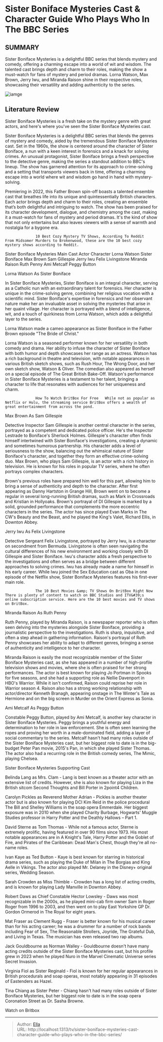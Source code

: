 # Sister Boniface Mysteries Cast &amp; Character Guide Who Plays Who In The BBC Series


## SUMMARY 



  Sister Boniface Mysteries is a delightful BBC series that blends mystery and comedy, offering a charming escape into a world of wit and wisdom.   The talented cast brings depth and charm to their roles, making the show a must-watch for fans of mystery and period dramas.   Lorna Watson, Max Brown, Jerry Iwu, and Miranda Raison shine in their respective roles, showcasing their versatility and adding authenticity to the series.  

![iamge](https://static1.srcdn.com/wordpress/wp-content/uploads/2024/01/the-cast-of-sister-boniface-mysteries-standing-in-an-english-country-street.jpg)

## Literature Review
Sister Boniface Mysteries is a fresh take on the mystery genre with great actors, and here&#39;s where you&#39;ve seen the Sister Boniface Mysteries cast.




Sister Boniface Mysteries is a delightful BBC series that blends the genres of mystery and comedy, aided by the tremendous Sister Boniface Mysteries cast. Set in the 1960s, the show is centered around the character of Sister Boniface, a nun with a keen interest in forensics and a knack for solving crimes. An unusual protagonist, Sister Boniface brings a fresh perspective to the detective genre, making the series a standout addition to BBC&#39;s lineup. The show has garnered attention for its approach to crime-solving and a setting that transports viewers back in time, offering a charming escape into a world where wit and wisdom go hand in hand with mystery-solving.




Premiering in 2022, this Father Brown spin-off boasts a talented ensemble cast that breathes life into its unique and quintessentially British characters. Each actor brings depth and charm to their roles, creating an ensemble that’s both delightful and intriguing to watch. The show has been praised for its character development, dialogue, and chemistry among the cast, making it a must-watch for fans of mystery and period dramas. It&#39;s the kind of show that not only entertains but also leaves viewers with a sense of warmth and nostalgia for a bygone era.


 

                  10 Best Cozy Mystery TV Shows, According To Reddit   From Midsomer Murders to Brokenwood, these are the 10 best cozy mystery shows according to Reddit.     




 Sister Boniface Mysteries Main Cast   Actor  Character   Lorna Watson  Sister Boniface   Max Brown  Sam Gillespie   Jerry Iwu  Felix Livingstone   Miranda Raison  Ruth Penny   Ami Metcalf  Peggy Button   




 Lorna Watson As Sister Boniface 
         

In Sister Boniface Mysteries, Sister Boniface is an integral character, serving as a Catholic nun with an extraordinary talent for forensics. Her character is unique in the crime-solving genre, combining her religious vocation with a scientific mind. Sister Boniface&#39;s expertise in forensics and her observant nature make her an invaluable asset in solving the mysteries that arise in her quaint village. Her character is portrayed with a blend of intelligence, wit, and a touch of quirkiness from Lorna Watson, which adds a delightful layer to the series.






Lorna Watson made a cameo appearance as Sister Boniface in the Father Brown episode &#34;The Bride of Christ.&#34;




Lorna Watson is a seasoned performer known for her versatility in both comedy and drama. Her ability to infuse the character of Sister Boniface with both humor and depth showcases her range as an actress. Watson has a rich background in theatre and television, with notable appearances in various British sketch shows, such as Rush Hour, The Wrong Door, and her own sketch show, Watson &amp; Oliver. The comedian also appeared as herself on a special episode of The Great British Bake-Off. Watson&#39;s performance in Sister Boniface Mysteries is a testament to her talent, bringing a character to life that resonates with audiences for her uniqueness and charm.

                  How To Watch BritBox For Free   While not as popular as Netflix or Hulu, the streaming service BritBox offers a wealth of great entertainment from across the pond.     






 Max Brown As Sam Gillespie 
          

Detective Inspector Sam Gillespie is another central character in the series, portrayed as a competent and dedicated police officer. He&#39;s the Inspector Lestrade to Boniface&#39;s Sherlock Holmes. Gillespie&#39;s character often finds himself intertwined with Sister Boniface&#39;s investigations, creating a dynamic and sometimes humorous partnership. His character adds a level of seriousness to the show, balancing out the whimsical nature of Sister Boniface&#39;s character, and together they form an effective crime-solving duo. Max Brown, who plays Sam Gillespie, is an actor with a rich history in television. He is known for his roles in popular TV series, where he often portrays complex characters.

Brown&#39;s previous roles have prepared him well for this part, allowing him to bring a sense of authenticity and depth to the character. After first appearing as Danny Hartston in Grange Hill, Brown went on to become a regular in several long-running British dramas, such as Mark in Crossroads and Kristian in Hollyoaks. Brown&#39;s portrayal of DI Gillespie is marked by a solid, grounded performance that complements the more eccentric characters in the series. The actor has since played Evan Marks in The CW&#39;s Beauty and the Beast, and he played the King&#39;s Valet, Richard Ellis, in Downton Abbey.






 Jerry Iwu As Felix Livingstone 
          

Detective Sergeant Felix Livingstone, portrayed by Jerry Iwu, is a character on secondment from Bermuda. Livingstone is often seen navigating the cultural differences of his new environment and working closely with DI Gillespie and Sister Boniface. Iwu&#39;s character adds a fresh perspective to the investigations and often serves as a bridge between different approaches to solving crimes. Iwu has already made a name for himself in his early career. While Iwu joined the Sex Education cast as Oba in one episode of the Netflix show, Sister Boniface Mysteries features his first-ever main role.

                  The 10 Best Movies &amp; TV Shows On BritBox Right Now   There is plenty of content to watch on BBC Studios and ITV&#39;s online subscription service. Here are the 10 best movies and TV shows on BritBox.    






 Miranda Raison As Ruth Penny 
          

Ruth Penny, played by Miranda Raison, is a newspaper reporter who is often seen delving into the mysteries alongside Sister Boniface, providing a journalistic perspective to the investigations. Ruth is sharp, inquisitive, and often a step ahead in gathering information. Raison&#39;s portrayal of Ruth Penny showcases her ability to adapt to different genres, bringing a sense of authenticity and intelligence to her character.

Miranda Raison is easily the most recognizable member of the Sister Boniface Mysteries cast, as she has appeared in a number of high-profile television shows and movies, where she is often praised for her strong performances. The actor is best known for playing Jo Portman in Spooks for five seasons, and she had a supporting role as Nellie Davenport in HBO&#39;s Warrior. While it isn&#39;t confirmed, Raison could reprise her role in Warrior season 4. Raison also has a strong working relationship with actor/director Kenneth Branagh, appearing onstage in The Winter&#39;s Tale as Hermione and on the big screen in Murder on the Orient Express as Sonia.






 Ami Metcalf As Peggy Button 
          

Constable Peggy Button, played by Ami Metcalf, is another key character in Sister Boniface Mysteries. Peggy brings a youthful energy and determination to her role in law enforcement. She is often seen learning the ropes and proving her worth in a male-dominated field, adding a layer of social commentary to the series. Metcalf hasn&#39;t had many roles outside of the Sister Boniface Mysteries cast, but her biggest role to date is in the big-budget Peter Pan movie, 2015&#39;s Pan, in which she played Sister Thomas. The actor also had a recurring role in the British comedy series, The Mimic, playing Chelsea.



 Sister Boniface Mysteries Supporting Cast 
          




Belinda Lang as Mrs. Clam - Lang is best known as a theater actor with an extensive list of credits. However, she is also known for playing Liza in the British sitcom Second Thoughts and Bill Porter in 2point4 Children.

Carolyn Pickles as Reverend Mother Adrian - Pickles is another theater actor but is also known for playing DCI Kim Reid in the police procedural The Bill and Shelley Williams in the soap opera Emmerdale. Her biggest exposure was in 2010 when she played Charity Burbage, Hogwarts&#39; Muggle Studies professor in Harry Potter and the Deathly Hallows – Part 1.

David Sterne as Tom Thomas - While not a famous actor, Sterne is extremely prolific, having featured in over 90 films since 1973. His most notable appearances are in A Knight&#39;s Tale, Harry Potter and the Goblet of Fire, and Pirates of the Caribbean: Dead Man&#39;s Chest, though they&#39;re all no-name roles.

Ivan Kaye as Ted Button - Kaye is best known for starring in historical drama series, such as playing the Duke of Milan in The Borgias and King Aelle in Vikings. The actor also played Mr. Delaney in the Disney&#43; original series, Wedding Season.




Sarah Crowden as Miss Thimble - Crowden has a long list of acting credits, and is known for playing Lady Manville in Downton Abbey.

Robert Daws as Chief Constable Hector Lowsley - Daws was most recognizable in the 2000s, as he played mini-cab firm owner Sam in Roger Roger from 1996 to 2003, and then went on to play East Yorkshire GP Dr. Gordon Ormerod in The Royal for eight years.

Mat Fraser as Clement Rugg - Fraser is better known for his musical career than for his acting career; he was a drummer for a number of rock bands including Fear of Sex, The Reasonable Strollers, Joyride, The Grateful Dub, and Living in Texas. The musician has even released two rap albums.

Jack Gouldbourne as Norman Walley - Gouldbourne doesn&#39;t have many acting credits outside of the Sister Boniface Mysteries cast, but his profile grew in 2023 when he played Nuro in the Marvel Cinematic Universe series Secret Invasion.

Virginia Fiol as Sister Reginald - Fiol is known for her regular appearances in British procedurals and soap operas, most notably appearing in 31 episodes of Eastenders as Hazel.




Tina Chiang as Sister Peter - Chiang hasn&#39;t had many roles outside of Sister Boniface Mysteries, but her biggest role to date is in the soap opera Coronation Street as Dr. Sasha Browne.

Watch on Britbox



---

> Author: [Ella](https://instagram.hk.cn/)  
> URL: http://localhost:1313/tv/sister-boniface-mysteries-cast-character-guide-who-plays-who-in-the-bbc-series/  

